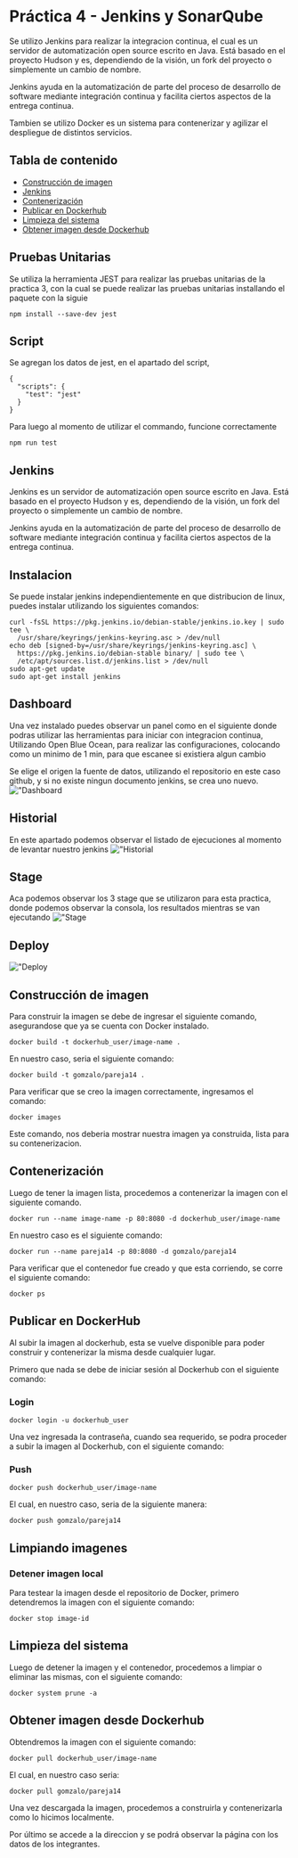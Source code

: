 # **Práctica 4 - Jenkins y SonarQube**

Se utilizo Jenkins para realizar la integracion continua, el cual es un servidor de automatización open source escrito en Java. Está basado en el proyecto Hudson y es, dependiendo de la visión, un fork del proyecto o simplemente un cambio de nombre.

Jenkins ayuda en la automatización de parte del proceso de desarrollo de software mediante integración continua y facilita ciertos aspectos de la entrega continua.

Tambien se utilizo Docker es un sistema para contenerizar y agilizar el despliegue de distintos servicios.

## **Tabla de contenido**

- [Construcción de imagen](#build)
- [Jenkins](#jenkins)
- [Contenerización](#container)
- [Publicar en Dockerhub](#dockerhub)
- [Limpieza del sistema](#prune)
- [Obtener imagen desde Dockerhub](#pull)


## **Pruebas Unitarias** <a name="jestbuild"></a>
Se utiliza la herramienta JEST para realizar las pruebas unitarias de la practica 3, con la cual se puede realizar las pruebas unitarias installando el paquete con la siguie

```
npm install --save-dev jest
```
## **Script**
Se agregan  los datos de jest, en el apartado del script, 
```
{
  "scripts": {
    "test": "jest"
  }
}
```
Para luego al momento de utilizar el commando, funcione correctamente
```
npm run test
```

## **Jenkins** <a name="jenkins"></a>
Jenkins es un servidor de automatización open source escrito en Java. Está basado en el proyecto Hudson y es, dependiendo de la visión, un fork del proyecto o simplemente un cambio de nombre.

Jenkins ayuda en la automatización de parte del proceso de desarrollo de software mediante integración continua y facilita ciertos aspectos de la entrega continua. 

## **Instalacion**
Se puede instalar jenkins independientemente en que distribucion de linux, puedes instalar utilizando los siguientes  comandos:
```
curl -fsSL https://pkg.jenkins.io/debian-stable/jenkins.io.key | sudo tee \
  /usr/share/keyrings/jenkins-keyring.asc > /dev/null
echo deb [signed-by=/usr/share/keyrings/jenkins-keyring.asc] \
  https://pkg.jenkins.io/debian-stable binary/ | sudo tee \
  /etc/apt/sources.list.d/jenkins.list > /dev/null
sudo apt-get update
sudo apt-get install jenkins
```
## **Dashboard**
Una vez instalado puedes observar un panel como en el siguiente donde podras utilizar las herramientas para iniciar con integracion continua, Utilizando Open Blue Ocean, para realizar las configuraciones, colocando como un minimo de 1 min, para que escanee si existiera algun cambio

Se elige el origen la fuente de datos, utilizando el repositorio en este caso github, y si no existe ningun documento jenkins, se crea uno nuevo.
!["Dashboard](/Practica_4/img/dashboard.jpg "Dashboard")

## **Historial**
En este apartado podemos observar el listado de ejecuciones al momento de levantar nuestro jenkins
!["Historial](/Practica_4/img/historial.jpg "Historial")

## **Stage**
Aca podemos observar los 3 stage que se utilizaron para esta practica, donde podemos observar la consola, los resultados mientras se van ejecutando
!["Stage](/Practica_4/img/stage_deploy.jpg "Stage")

## **Deploy**

!["Deploy](/Practica_4/img/deploy.jpg "Deploy")

## **Construcción de imagen** 

Para construir la imagen se debe de ingresar el siguiente comando, asegurandose que ya se cuenta con Docker instalado.

```
docker build -t dockerhub_user/image-name .
```

En nuestro caso, seria el siguiente comando:

```
docker build -t gomzalo/pareja14 .
```

Para verificar que se creo la imagen correctamente, ingresamos el comando:

```
docker images
```

Este comando, nos deberia mostrar nuestra imagen ya construida, lista para su contenerizacion.

## **Contenerización** <a name="container"></a>

Luego de tener la imagen lista, procedemos a contenerizar la imagen con el siguiente comando.

```
docker run --name image-name -p 80:8080 -d dockerhub_user/image-name
```

En nuestro caso es el siguiente comando:

```
docker run --name pareja14 -p 80:8080 -d gomzalo/pareja14
```

Para verificar que el contenedor fue creado y que esta corriendo, se corre el siguiente comando:

```
docker ps
```

## **Publicar en DockerHub** <a name="dockerhub"></a>

Al subir la imagen al dockerhub, esta se vuelve disponible para poder construir y contenerizar la misma desde cualquier lugar.

Primero que nada se debe de iniciar sesión al Dockerhub con el siguiente comando:

### Login

```
docker login -u dockerhub_user
```

Una vez ingresada la contraseña, cuando sea requerido, se podra proceder a subir la imagen al Dockerhub, con el siguiente comando:

### Push

```
docker push dockerhub_user/image-name
```

El cual, en nuestro caso, seria de la siguiente manera:

```
docker push gomzalo/pareja14
```

## **Limpiando imagenes** <a name="prune"></a>

### Detener imagen local

Para testear la imagen desde el repositorio de Docker, primero detendremos la imagen con el siguiente comando:

```
docker stop image-id
```

## Limpieza del sistema

Luego de detener la imagen y el contenedor, procedemos a limpiar o eliminar las mismas, con el siguiente comando:

```
docker system prune -a
```

## **Obtener imagen desde Dockerhub** <a name="pull"></a>

Obtendremos la imagen con el siguiente comando:

```
docker pull dockerhub_user/image-name
```

El cual, en nuestro caso seria:

```
docker pull gomzalo/pareja14
```

Una vez descargada la imagen, procedemos a construirla y contenerizarla como lo hicimos localmente.

Por último se accede a la direccion y se podrá observar la página con los datos de los integrantes.
